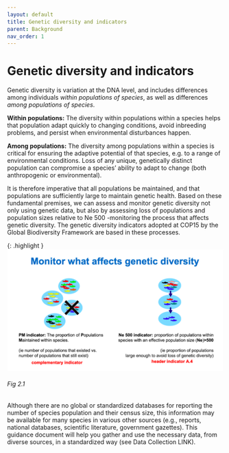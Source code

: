 ```yaml
---
layout: default
title: Genetic diversity and indicators
parent: Background
nav_order: 1
---
```


# Genetic diversity and indicators

Genetic diversity is variation at the DNA level, and includes differences among individuals *within populations of species*, as well as differences *among populations of species*. 

**Within populations:** The diversity within populations within a species helps that population adapt quickly to changing conditions, avoid inbreeding problems, and persist when environmental disturbances happen.

**Among populations:** The diversity among populations within a species is critical for ensuring the adaptive potential of that species, e.g. to a range of environmental conditions. Loss of any unique, genetically distinct population can compromise a species’ ability to adapt to change (both anthropogenic or environmental).

It is therefore imperative that all populations be maintained, and that populations are sufficiently large to maintain genetic health. Based on these fundamental premises, we can assess and monitor genetic diversity not only using genetic data, but also by assessing loss of populations and population sizes relative to Ne 500 -monitoring the process that affects genetic diversity. The genetic diversity indicators adopted at COP15 by the Global Biodiversity Framework are based in these processes.

{: .highlight } 
![](PMNe500_diagram.png)
###### Fig 2.1

Although there are no global or standardized databases for reporting the number of species population and their census size, this information may be available for many species in various other sources (e.g., reports, national databases, scientific literature, government gazettes).  This guidance document will help you gather and use the necessary data, from diverse sources, in a standardized way (see Data Collection LINK).
